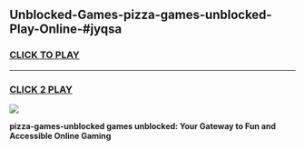 
## Unblocked-Games-pizza-games-unblocked-Play-Online-#jyqsa
<h3>
<a href="https://premium.freeplayer.one?title=pizza-games-unblocked&ref=27F">CLICK TO PLAY</a></h3>
<hr>

<h3>
<a href="https://premium.freeplayer.one?title=pizza-games-unblocked&ref=27F">CLICK 2 PLAY</a>
  
</h3>

<a href="https://premium.freeplayer.one?title=pizza-games-unblocked&ref=27F"><img src="https://clearcache.store/games.png"></a>


**pizza-games-unblocked games unblocked: Your Gateway to Fun and Accessible Online Gaming**

